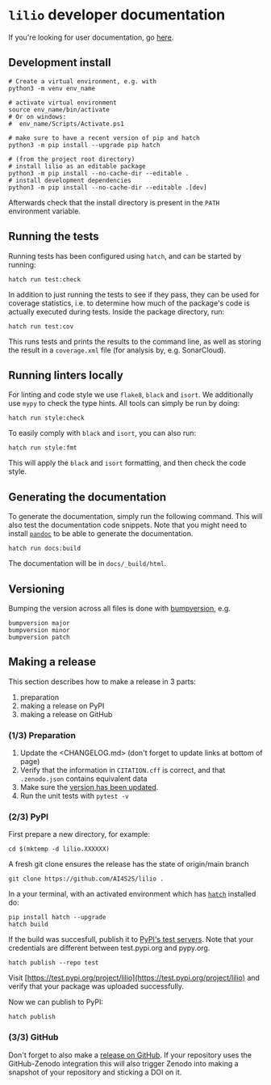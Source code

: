 # `lilio` developer documentation

If you're looking for user documentation, go [here](readme_link.rst).

## Development install

```shell
# Create a virtual environment, e.g. with
python3 -m venv env_name

# activate virtual environment
source env_name/bin/activate
# Or on windows:
#  env_name/Scripts/Activate.ps1

# make sure to have a recent version of pip and hatch
python3 -m pip install --upgrade pip hatch

# (from the project root directory)
# install lilio as an editable package
python3 -m pip install --no-cache-dir --editable .
# install development dependencies
python3 -m pip install --no-cache-dir --editable .[dev]
```

Afterwards check that the install directory is present in the `PATH` environment variable.

## Running the tests

Running tests has been configured using `hatch`, and can be started by running:

```shell
hatch run test:check
```

In addition to just running the tests to see if they pass, they can be used for coverage statistics, i.e. to determine how much of the package's code is actually executed during tests.
Inside the package directory, run:

```shell
hatch run test:cov
```

This runs tests and prints the results to the command line, as well as storing the result in a `coverage.xml` file (for analysis by, e.g. SonarCloud).

## Running linters locally

For linting and code style we use `flake8`, `black` and `isort`. We additionally use `mypy` to check the type hints.
All tools can simply be run by doing:

```shell
hatch run style:check
```

To easily comply with `black` and `isort`, you can also run:

```shell
hatch run style:fmt
```

This will apply the `black` and `isort` formatting, and then check the code style.

## Generating the documentation
To generate the documentation, simply run the following command. This will also test the documentation code snippets. Note that you might need to install [`pandoc`](https://pandoc.org/) to be able to generate the documentation.

```shell
hatch run docs:build
```

The documentation will be in `docs/_build/html`.

## Versioning

Bumping the version across all files is done with [bumpversion](https://github.com/c4urself/bump2version), e.g.

```shell
bumpversion major
bumpversion minor
bumpversion patch
```

## Making a release

This section describes how to make a release in 3 parts:

1. preparation
1. making a release on PyPI
1. making a release on GitHub

### (1/3) Preparation

1. Update the <CHANGELOG.md> (don't forget to update links at bottom of page)
2. Verify that the information in `CITATION.cff` is correct, and that `.zenodo.json` contains equivalent data
3. Make sure the [version has been updated](#versioning).
4. Run the unit tests with `pytest -v`

### (2/3) PyPI

First prepare a new directory, for example:
```shell
cd $(mktemp -d lilio.XXXXXX)
```

A fresh git clone ensures the release has the state of origin/main branch

```shell
git clone https://github.com/AI4S2S/lilio .
```

In a your terminal, with an activated environment which has [`hatch`](https://hatch.pypa.io/latest/) installed do:

```shell
pip install hatch --upgrade
hatch build
```

If the build was succesfull, publish it to [PyPI's test servers](https://test.pypi.org/). Note that your credentials are different between test.pypi.org and pypy.org.
```shell
hatch publish --repo test
```

Visit [https://test.pypi.org/project/lilio](https://test.pypi.org/project/lilio) and
verify that your package was uploaded successfully.

Now we can publish to PyPI:
```
hatch publish
```

### (3/3) GitHub

Don't forget to also make a [release on GitHub](https://github.com/AI4S2S/lilio/releases/new). If your repository uses the GitHub-Zenodo integration this will also trigger Zenodo into making a snapshot of your repository and sticking a DOI on it.
